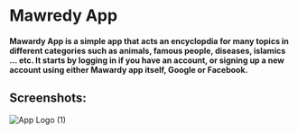 # Mawredy App
#### Mawardy App is a simple app that acts an encyclopdia for many topics in different categories such as animals, famous people, diseases, islamics ... etc. It starts by logging in if you have an account, or signing up a new account using either Mawardy app itself, Google or Facebook.

## Screenshots:
![App Logo](https://user-images.githubusercontent.com/95777100/219899169-a1ae718b-3924-42fb-8aaa-e3a5ce196af1.jpeg) 
  (1)                                          
